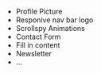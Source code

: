 - Profile Picture
- Responive nav bar logo
- Scrollspy Animations
- Contact Form
- Fill in content
- Newsletter
- ...